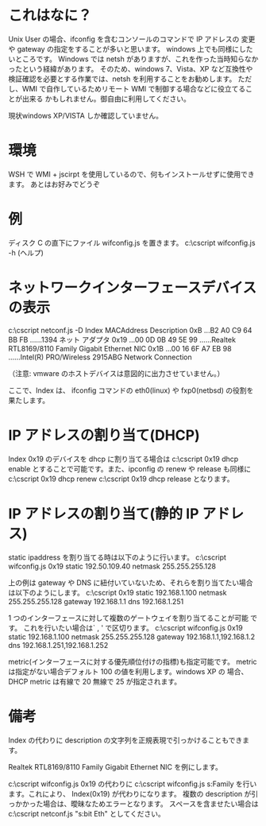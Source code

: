 これはなに？
================================

Unix User の場合、ifconfig を含むコンソールのコマンドで IP アドレスの
変更や gateway の指定をすることが多いと思います。
windows 上でも同様にしたいところです。
Windows では netsh がありますが、これを作った当時知らなかったという経緯があります。
そのため、windows 7、Vista、XP など互換性や検証確認を必要とする作業では、netsh を利用することをお勧めします。
ただし、WMI で自作しているためリモート WMI で制御する場合などに役立てることが出来る
かもしれません。御自由に利用してください。


現状windows XP/VISTA しか確認していません。

環境
================================
WSH で WMI + jscirpt を使用しているので、何もインストールせずに使用できます。
あとはお好みでどうぞ

例
================================
ディスク C の直下にファイル wifconfig.js を置きます。
c:\cscript wifconfig.js -h (ヘルプ)

ネットワークインターフェースデバイスの表示
================================
c:\cscript netconf.js -D 
Index      MACAddress                  Description
0xB  ...B2 A0 C9 64 BB FB ......1394 ネット アダプタ
0x19 ...00 0D 0B 49 5E 99 ......Realtek RTL8169/8110 Family Gigabit Ethernet NIC
0x1B ...00 16 6F A7 EB 98 ......Intel(R) PRO/Wireless 2915ABG Network Connection

（注意: vmware のホストデバイスは意図的に出力させていません。）

ここで、Index は、 ifconfig コマンドの eth0(linux) や fxp0(netbsd) の役割を果たします。

IP アドレスの割り当て(DHCP)
================================
Index 0x19 のデバイスを dhcp に割り当てる場合は
c:\cscript 0x19 dhcp enable
とすることで可能です。また、ipconfig の renew や release も同様に
c:\cscript 0x19 dhcp renew
c:\cscript 0x19 dhcp release
となります。

IP アドレスの割り当て(静的 IP アドレス)
================================
static ipaddress を割り当てる時は以下のように行います。
c:\cscript wifconfig.js 0x19 static 192.50.109.40 netmask 255.255.255.128

上の例は gateway や DNS に紐付いていないため、それらを割り当てたい場合
は以下のようにします。
c:\cscript 0x19 static 192.168.1.100 netmask 255.255.255.128 gateway
192.168.1.1 dns 192.168.1.251


1 つのインターフェースに対して複数のゲートウェイを割り当てることが可能
です。
これを行いたい場合は` , ' で区切ります。
c:\cscript wifconfig.js 0x19 static 192.168.1.100 netmask 255.255.255.128 gateway
192.168.1.1,192.168.1.2 dns 192.168.1.251,192.168.1.252

metric(インターフェースに対する優先順位付けの指標)も指定可能です。
metric は指定がない場合デフォルト 100 の値を利用します。windows XP の
場合、 DHCP metric は有線で 20 無線で 25 が指定されます。


備考
================================
Index の代わりに description の文字列を正規表現で引っかけることもできます。

Realtek RTL8169/8110 Family Gigabit Ethernet NIC
を例にします。

c:\cscript wifconfig.js 0x19
の代わりに
c:\cscript wifconfig.js s:Family
を行います。これにより、 Index(0x19) が代わりになります。
複数の description が引っかかった場合は、曖昧なためエラーとなります。
スペースを含ませたい場合は
c:\cscript netconf.js "s:bit Eth" としてください。
